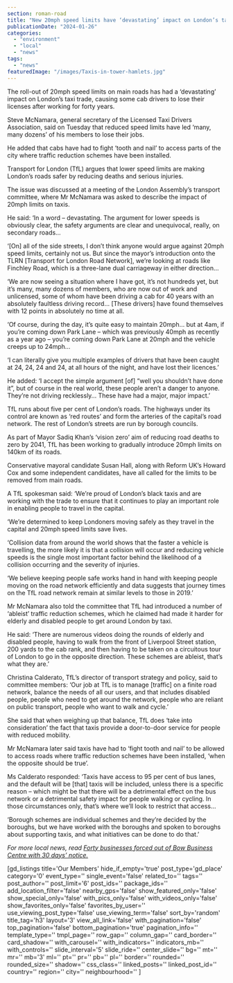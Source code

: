 ```yaml
---
section: roman-road
title: "New 20mph speed limits have ‘devastating’ impact on London’s taxi trade"
publicationDate: "2024-01-26"
categories: 
  - "environment"
  - "local"
  - "news"
tags: 
  - "news"
featuredImage: "/images/Taxis-in-tower-hamlets.jpg"
---
```


The roll-out of 20mph speed limits on main roads has had a ‘devastating’ impact on London’s taxi trade, causing some cab drivers to lose their licenses after working for forty years.

Steve McNamara, general secretary of the Licensed Taxi Drivers Association, said on Tuesday that reduced speed limits have led ‘many, many dozens’ of his members to lose their jobs.

He added that cabs have had to fight ‘tooth and nail’ to access parts of the city where traffic reduction schemes have been installed.

Transport for London (TfL) argues that lower speed limits are making London’s roads safer by reducing deaths and serious injuries.

The issue was discussed at a meeting of the London Assembly’s transport committee, where Mr McNamara was asked to describe the impact of 20mph limits on taxis.

He said: ‘In a word – devastating. The argument for lower speeds is obviously clear, the safety arguments are clear and unequivocal, really, on secondary roads…

‘\[On\] all of the side streets, I don’t think anyone would argue against 20mph speed limits, certainly not us. But since the mayor’s introduction onto the TLRN \[Transport for London Road Network\], we’re looking at roads like Finchley Road, which is a three-lane dual carriageway in either direction…

‘We are now seeing a situation where I have got, it’s not hundreds yet, but it’s many, many dozens of members, who are now out of work and unlicensed, some of whom have been driving a cab for 40 years with an absolutely faultless driving record… \[These drivers\] have found themselves with 12 points in absolutely no time at all.

‘Of course, during the day, it’s quite easy to maintain 20mph… but at 4am, if you’re coming down Park Lane – which was previously 40mph as recently as a year ago – you’re coming down Park Lane at 20mph and the vehicle creeps up to 24mph…

‘I can literally give you multiple examples of drivers that have been caught at 24, 24, 24 and 24, at all hours of the night, and have lost their licences.’

He added: ‘I accept the simple argument \[of\] “well you shouldn’t have done it”, but of course in the real world, these people aren’t a danger to anyone. They’re not driving recklessly… These have had a major, major impact.’

TfL runs about five per cent of London’s roads. The highways under its control are known as ‘red routes’ and form the arteries of the capital’s road network. The rest of London’s streets are run by borough councils.

As part of Mayor Sadiq Khan’s ‘vision zero’ aim of reducing road deaths to zero by 2041, TfL has been working to gradually introduce 20mph limits on 140km of its roads.

Conservative mayoral candidate Susan Hall, along with Reform UK’s Howard Cox and some independent candidates, have all called for the limits to be removed from main roads.

A TfL spokesman said: ‘We’re proud of London’s black taxis and are working with the trade to ensure that it continues to play an important role in enabling people to travel in the capital.

‘We’re determined to keep Londoners moving safely as they travel in the capital and 20mph speed limits save lives.

‘Collision data from around the world shows that the faster a vehicle is travelling, the more likely it is that a collision will occur and reducing vehicle speeds is the single most important factor behind the likelihood of a collision occurring and the severity of injuries.

‘We believe keeping people safe works hand in hand with keeping people moving on the road network efficiently and data suggests that journey times on the TfL road network remain at similar levels to those in 2019.’

Mr McNamara also told the committee that TfL had introduced a number of ‘ableist’ traffic reduction schemes, which he claimed had made it harder for elderly and disabled people to get around London by taxi.

He said: ‘There are numerous videos doing the rounds of elderly and disabled people, having to walk from the front of Liverpool Street station, 200 yards to the cab rank, and then having to be taken on a circuitous tour of London to go in the opposite direction. These schemes are ableist, that’s what they are.’

Christina Calderato, TfL’s director of transport strategy and policy, said to committee members: ‘Our job at TfL is to manage \[traffic\] on a finite road network, balance the needs of all our users, and that includes disabled people, people who need to get around the network, people who are reliant on public transport, people who want to walk and cycle.’

She said that when weighing up that balance, TfL does ‘take into consideration’ the fact that taxis provide a door-to-door service for people with reduced mobility.

Mr McNamara later said taxis have had to ‘fight tooth and nail’ to be allowed to access roads where traffic reduction schemes have been installed, ‘when the opposite should be true’.

Ms Calderato responded: ‘Taxis have access to 95 per cent of bus lanes, and the default will be \[that\] taxis will be included, unless there is a specific reason – which might be that there will be a detrimental effect on the bus network or a detrimental safety impact for people walking or cycling. In those circumstances only, that’s where we’ll look to restrict that access…

‘Borough schemes are individual schemes and they’re decided by the boroughs, but we have worked with the boroughs and spoken to boroughs about supporting taxis, and what initiatives can be done to do that.’

_For more local news, read_ [_Forty businesses forced out of Bow Business Centre with 30 days’ notice._](https://romanroadlondon.com/bow-business-centre-fire-forced-to-relocate/)

\[gd\_listings title='Our Members' hide\_if\_empty='true' post\_type='gd\_place' category='0' event\_type='' single\_event='false' related\_to='' tags='' post\_author='' post\_limit='6' post\_ids='' package\_ids='' add\_location\_filter='false' nearby\_gps='false' show\_featured\_only='false' show\_special\_only='false' with\_pics\_only='false' with\_videos\_only='false' show\_favorites\_only='false' favorites\_by\_user='' use\_viewing\_post\_type='false' use\_viewing\_term='false' sort\_by='random' title\_tag='h3' layout='3' view\_all\_link='false' with\_pagination='false' top\_pagination='false' bottom\_pagination='true' pagination\_info='' template\_type='' tmpl\_page='' row\_gap='' column\_gap='' card\_border='' card\_shadow='' with\_carousel='' with\_indicators='' indicators\_mb='' with\_controls='' slide\_interval='5' slide\_ride='' center\_slide='' bg='' mt='' mr='' mb='3' ml='' pt='' pr='' pb='' pl='' border='' rounded='' rounded\_size='' shadow='' css\_class='' linked\_posts='' linked\_post\_id='' country='' region='' city='' neighbourhood='' \]
